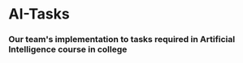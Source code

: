 # AI-Tasks
### Our team's implementation to tasks required in Artificial Intelligence course in college
